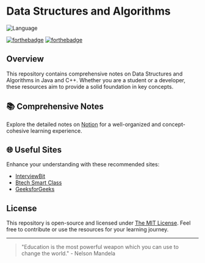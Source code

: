 # Data Structures and Algorithms 
![Language](https://img.shields.io/badge/Language-Java-blue)

[![forthebadge](https://forthebadge.com/images/badges/built-with-love.svg)](https://forthebadge.com) [![forthebadge](https://forthebadge.com/images/badges/powered-by-coffee.svg)](https://forthebadge.com) 

## Overview
This repository contains comprehensive notes on Data Structures and Algorithms in Java and C++. Whether you are a student or a developer, these resources aim to provide a solid foundation in key concepts.

## 📚 Comprehensive Notes
Explore the detailed notes on [Notion](https://www.notion.so/d24d64aaa0ec48e5a7e15ba7bd8147e8?v=e2359cec66d94edf8f94590581f5a65d) for a well-organized and concept-cohesive learning experience.

## 🌐 Useful Sites
Enhance your understanding with these recommended sites:
- [InterviewBit](https://www.interviewbit.com/)
- [Btech Smart Class](http://www.btechsmartclass.com/)
- [GeeksforGeeks](https://www.geeksforgeeks.org/)

## License
This repository is open-source and licensed under [The MIT License](https://github.com/IdealisticINTJ/CSE-2001_DSA/blob/master/LICENSE). Feel free to contribute or use the resources for your learning journey.

---

> "Education is the most powerful weapon which you can use to change the world." - Nelson Mandela
